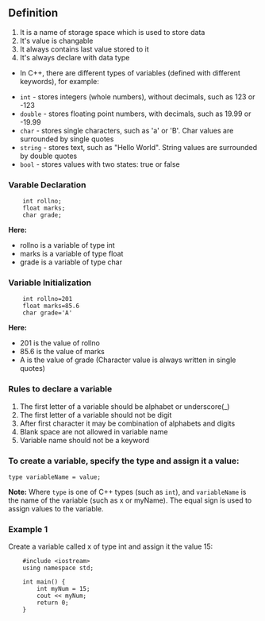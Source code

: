 ## Definition
1. It is a name of storage space which is used to store data
2. It's value is changable
3. It always contains last value stored to it
4. It's always declare with data type

- In C++, there are different types of variables (defined with different keywords), for example:

* `int` - stores integers (whole numbers), without decimals, such as 123 or -123
* `double` - stores floating point numbers, with decimals, such as 19.99 or -19.99
* `char` - stores single characters, such as 'a' or 'B'. Char values are surrounded by single quotes
* `string` - stores text, such as "Hello World". String values are surrounded by double quotes
* `bool` - stores values with two states: true or false

### Varable Declaration

```
    int rollno;
    float marks;
    char grade;

```

**Here:**
- rollno is a variable of type int
- marks is a variable of type float
- grade is a variable of type char

### Variable Initialization

```
    int rollno=201
    float marks=85.6
    char grade='A'

```

**Here:**
- 201 is the value of rollno
- 85.6 is the value of marks
- A is the value of grade (Character value is always written in single quotes)

### Rules to declare a variable
1. The first letter of a variable should be alphabet or underscore(_)
2. The first letter of a variable should not be digit
3. After first character it may be combination of alphabets and digits
4. Blank space are not allowed in variable name 
5. Variable name should not be a keyword 


### To create a variable, specify the type and assign it a value:

`type variableName = value;`

**Note:** Where `type` is one of C++ types (such as `int`), and `variableName` is the name of the variable (such as x or myName). The equal sign is used to assign values to the variable.

### Example 1

Create a variable called x of type int and assign it the value 15:
 
```
    #include <iostream>
    using namespace std;

    int main() {
        int myNum = 15;
        cout << myNum;
        return 0;
    }
```
